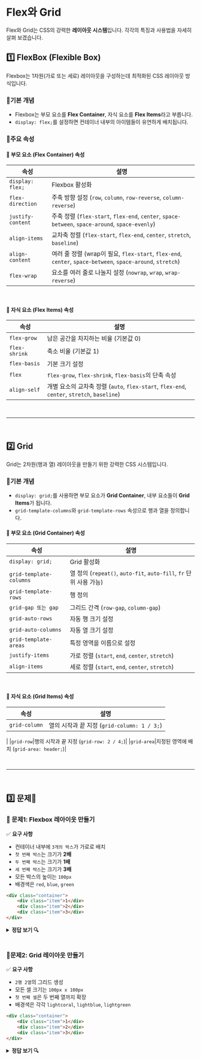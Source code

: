 # Flex와 Grid
Flex와 Grid는 CSS의 강력한 **레이아웃 시스템**입니다. 각각의 특징과 사용법을 자세히 살펴 보겠습니다.

## 1️⃣ FlexBox (Flexible Box)
Flexbox는 1차원(가로 또는 세로) 레이아웃을 구성하는데 최적화된 CSS 레이아웃 방식입니다.

### 🔹기본 개념
- Flexbox는 부모 요소를 **Flex Container**, 자식 요소를 **Flex Items**라고 부릅니다.
- `display: flex;`를 설정하면 컨테이너 내부의 아이템들이 유연하게 배치됩니다.

### 🔹주요 속성
#### 📌 부모 요소 (Flex Container) 속성
| 속성 | 설명|
| --- | --- |
| `display: flex;` | Flexbox 활성화 |
| `flex-direction` | 주축 방향 설정 (`row`, `column`, `row-reverse`, `column-reverse`)|
| `justify-content`| 주축 정렬 (`flex-start`, `flex-end`, `center`, `space-between`, `space-around`, `space-evenly`)|
| `align-items`| 교차축 정렬 (`flex-start`, `flex-end`, `center`, `stretch`, `baseline`)|
| `align-content`| 여러 줄 정렬 (wrap이 필요, `flex-start`, `flex-end`, `center`, `space-between`, `space-around`, `stretch`)|
| `flex-wrap`| 요소를 여러 줄로 나눌지 설정 (`nowrap`, `wrap`, `wrap-reverse`)|

<br>

#### 📌 자식 요소 (Flex Items) 속성
| 속성 | 설명|
| --- | --- |
| `flex-grow` | 남은 공간을 차지하는 비율 (기본값 0)|
| `flex-shrink` | 축소 비율 (기본값 1)|
| `flex-basis`| 기본 크기 설정|
| `flex`| `flex-grow`, `flex-shrink`, `flex-basis`의 단축 속성 |
| `align-self	`| 개별 요소의 교차축 정렬 (`auto`, `flex-start`, `flex-end`, `center`, `stretch`, `baseline`) |

<br>

---

<br>

## 2️⃣ Grid
Grid는 2차원(행과 열) 레이아웃을 만들기 위한 강력한 CSS 시스템입니다.

### 🔹기본 개념
- `display: grid;`를 사용하면 부모 요소가 **Grid Container**, 내부 요소들이 **Grid Items**가 됩니다.
- `grid-template-columns`와 `grid-template-rows` 속성으로 행과 열을 정의합니다.
#### 📌 부모 요소 (Grid Container) 속성
|속성|설명|
|---|---|
|`display: grid;`|	Grid 활성화|
|`grid-template-columns`|	열 정의 (`repeat()`, `auto-fit`, `auto-fill`, `fr` 단위 사용 가능)|
|`grid-template-rows`|	행 정의|
|`grid-gap 또는 gap`|	그리드 간격 (`row-gap`, `column-gap`)|
|`grid-auto-rows`|	자동 행 크기 설정|
|`grid-auto-columns`|	자동 열 크기 설정|
|`grid-template-areas`|	특정 영역을 이름으로 설정|
|`justify-items`|	가로 정렬 (`start`, `end`, `center`, `stretch`)|
|`align-items`|	세로 정렬 (`start`, `end`, `center`, `stretch`)|

<br>

#### 📌 자식 요소 (Grid Items) 속성
|속성|설명|
|---|---|
|`grid-column`|열의 시작과 끝 지정 (`grid-column: 1 / 3;`)
|
|`grid-row`|행의 시작과 끝 지정 (`grid-row: 2 / 4;`)|
|`grid-area`|지정된 영역에 배치 (`grid-area: header;`)|


<br>

---

<br>

## 3️⃣ 문제🎯
### 🔹 문제1: Flexbox 레아이웃 만들기
✅ **요구 사항**  
- 컨테이너 내부에 `3개의 박스`가 가로로 배치  
- `첫 번째 박스`는 크기가 **2배**  
- `두 번째 박스`는 크기가 **1배**  
- `세 번째 박스`는 크기가 **3배**  
- 모든 박스의 높이는 `100px`  
- 배경색은 `red`, `blue`, `green`  

```html
<div class="container">
    <div class="item">1</div>
    <div class="item">2</div>
    <div class="item">3</div>
</div>
```

<details> <summary><strong>정답 보기 🔍</strong></summary>

<pre>
.container {
    display: flex;
}
.item:nth-child(1) { flex: 2; background: red; }
.item:nth-child(2) { flex: 1; background: blue; }
.item:nth-child(3) { flex: 3; background: green; }
.item {
    height: 100px;
    text-align: center;
    color: white;
    font-size: 20px;
    display: flex;
    align-items: center;
    justify-content: center;
}</pre>

[Flex-example](https://codepen.io/Jaeseok-Han/pen/ByBXvRQ)

</details>

<br>

### 🔹문제2: Grid 레이아웃 만들기
✅ **요구 사항**  
- `2행 2열`의 그리드 생성
- 모든 셀 크기는 `100px x 100px`
- `첫 번째 셀`은 두 번째 열까지 확장
- 배경색은 각각 `lightcoral`, `lightblue`, `lightgreen` 

```html
<div class="container">
    <div class="item">1</div>
    <div class="item">2</div>
    <div class="item">3</div>
</div>
```

<details> <summary><strong>정답 보기 🔍</strong></summary>

<pre>
.container {
    display: grid;
    grid-template-columns: repeat(2, 100px);
    grid-template-rows: repeat(2, 100px);
    gap: 10px;
}
.item:nth-child(1) {
    grid-column: span 2;
    background: lightcoral;
}
.item:nth-child(2) { background: lightblue; }
.item:nth-child(3) { background: lightgreen; }

.item {
    display: flex;
    align-items: center;
    justify-content: center;
    color: white;
    font-size: 20px;
}</pre>

[Grid-example](https://codepen.io/Jaeseok-Han/pen/EaYqGbr)

</details>

